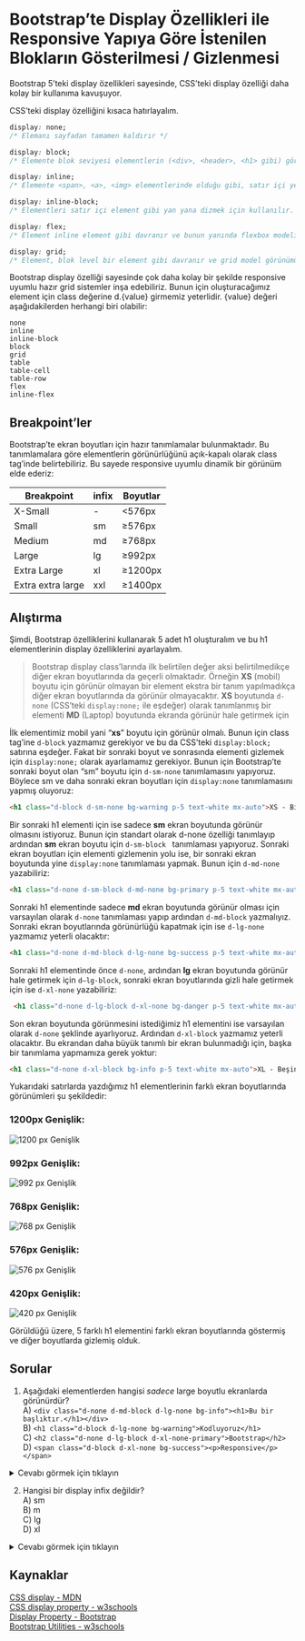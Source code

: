 
# Bootstrap’te Display Özellikleri ile Responsive Yapıya Göre İstenilen Blokların Gösterilmesi / Gizlenmesi

Bootstrap 5’teki display özellikleri sayesinde, CSS’teki display özelliği daha kolay bir kullanıma kavuşuyor.

CSS’teki display özelliğini kısaca hatırlayalım.

```css
display: none;
/* Elemanı sayfadan tamamen kaldırır */

display: block;
/* Elemente blok seviyesi elementlerin (<div>, <header>, <h1> gibi) görünüm özelliğini kazandırır.  */

display: inline;
/* Elemente <span>, <a>, <img> elementlerinde olduğu gibi, satır içi yerleşim özelliği kazandırır. Element satırı tamamen kaplamaz, içeriği kadar yer kaplar.  */

display: inline-block;
/* Elementleri satır içi element gibi yan yana dizmek için kullanılır. */

display: flex;
/* Element inline element gibi davranır ve bunun yanında flexbox modeline uygun görünüme sahip olur. */

display: grid;
/* Element, blok level bir element gibi davranır ve grid model görünümüne uygun davranır. */

```

Bootstrap display özelliği sayesinde çok daha kolay bir şekilde responsive uyumlu hazır grid sistemler inşa edebiliriz. Bunun için oluşturacağımız element için class değerine d.{value} girmemiz yeterlidir.
{value} değeri aşağıdakilerden herhangi biri olabilir:

```
none
inline
inline-block
block
grid
table
table-cell
table-row
flex
inline-flex
```

## Breakpoint’ler

Bootstrap’te ekran boyutları için hazır tanımlamalar bulunmaktadır. Bu tanımlamalara göre elementlerin görünürlüğünü açık-kapalı olarak class tag’inde belirtebiliriz. Bu sayede responsive uyumlu dinamik bir görünüm elde ederiz:

|Breakpoint         |infix        |Boyutlar          |
|-------------------|-------------|------------------|
|X-Small		 	        |-			         |<576px	        		 |
|Small              |sm           |≥576px            |
|Medium          	  |md		         |≥768px			         |
|Large			 	         |lg		         |≥992px			         |
|Extra Large	 	     |xl		         |≥1200px			        |
|Extra extra large  |xxl		        |≥1400px			        |


## Alıştırma

Şimdi, Bootstrap özelliklerini kullanarak 5 adet h1 oluşturalım ve bu h1 elementlerinin display özelliklerini ayarlayalım.

> Bootstrap display class’larında ilk belirtilen değer aksi belirtilmedikçe diğer ekran boyutlarında da geçerli olmaktadır. Örneğin **XS** (mobil) boyutu için görünür olmayan bir element ekstra bir tanım yapılmadıkça diğer ekran boyutlarında da görünür olmayacaktır. **XS** boyutunda `d-none` (CSS’teki `display:none;` ile eşdeğer) olarak tanımlanmış bir elementi **MD** (Laptop) boyutunda ekranda görünür hale getirmek için

İlk elementimiz mobil yani “**xs**” boyutu için görünür olmalı. Bunun için class tag’ine `d-block` yazmamız gerekiyor ve bu da CSS’teki `display:block;` satırına eşdeğer. Fakat bir sonraki boyut ve sonrasında elementi gizlemek için `display:none;` olarak ayarlamamız gerekiyor. Bunun için Bootstrap’te sonraki boyut olan “sm” boyutu için `d-sm-none` tanımlamasını yapıyoruz. Böylece sm ve daha sonraki ekran boyutları için `display:none` tanımlamasını yapmış oluyoruz:

```html
<h1 class="d-block d-sm-none bg-warning p-5 text-white mx-auto">XS - Birinci Element - Mobil Görünüm</h1>
```

Bir sonraki h1 elementi için ise sadece **sm** ekran boyutunda görünür olmasını istiyoruz. Bunun için standart olarak d-none özelliği tanımlayıp ardından **sm** ekran boyutu için `d-sm-block ` tanımlaması yapıyoruz. Sonraki ekran boyutları için elementi gizlemenin yolu ise, bir sonraki ekran boyutunda yine `display:none` tanımlaması yapmak. Bunun için `d-md-none` yazabiliriz:

```html
<h1 class="d-none d-sm-block d-md-none bg-primary p-5 text-white mx-auto">SM - İkinci Element - Tablet Görünüm</h1>
```

Sonraki h1 elementinde sadece **md** ekran boyutunda görünür olması için varsayılan olarak `d-none` tanımlaması yapıp ardından `d-md-block` yazmalıyız. Sonraki ekran boyutlarında görünürlüğü kapatmak için ise `d-lg-none` yazmamız yeterli olacaktır:

```html
<h1 class="d-none d-md-block d-lg-none bg-success p-5 text-white mx-auto">MD - Üçüncü Element - Laptop Görünüm</h1>
```

Sonraki h1 elementinde önce `d-none`, ardından **lg** ekran boyutunda görünür hale getirmek için `d—lg-block`, sonraki ekran boyutlarında gizli hale getirmek için ise `d-xl-none` yazabiliriz:

```html
 <h1 class="d-none d-lg-block d-xl-none bg-danger p-5 text-white mx-auto">LG - Dördüncü Element - Normal Ekran Görünüm</h1>
```

Son ekran boyutunda görünmesini istediğimiz h1 elementini ise varsayılan olarak `d-none` şeklinde ayarlıyoruz. Ardından `d-xl-block` yazmamız yeterli olacaktır. Bu ekrandan daha büyük tanımlı bir ekran bulunmadığı için, başka bir tanımlama yapmamıza gerek yoktur:

```html
<h1 class="d-none d-xl-block bg-info p-5 text-white mx-auto">XL - Beşinci Element - Büyük Ekran Görünüm</h1>
```

Yukarıdaki satırlarda yazdığımız h1 elementlerinin farklı ekran boyutlarında görünümleri şu şekildedir:

### 1200px Genişlik:

![1200 px Genişlik](./figures/1200.png)

### 992px Genişlik:

![992 px Genişlik](./figures/992.png)

### 768px Genişlik:

![768 px Genişlik](./figures/768.png)

### 576px Genişlik:

![576 px Genişlik](./figures/576.png)

### 420px Genişlik:

![420 px Genişlik](./figures/420.png)

Görüldüğü üzere, 5 farklı h1 elementini farklı ekran boyutlarında göstermiş ve diğer boyutlarda gizlemiş olduk.


## Sorular

1. Aşağıdaki elementlerden hangisi _sadece_ large boyutlu ekranlarda görünürdür?  
 A) `<div class="d-none d-md-block d-lg-none bg-info"><h1>Bu bir başlıktır.</h1></div>`  
 B) `<h1 class="d-block d-lg-none bg-warning">Kodluyoruz</h1>`  
 C) `<h2 class="d-none d-lg-block d-xl-none-primary">Bootstrap</h2>`  
 D) `<span class="d-block d-xl-none bg-success"><p>Responsive</p></span>`  
 
<details><summary>Cevabı görmek için tıklayın</summary>

```
Doğru Cevap : C şıkkı.
```
</details>

2. Hangisi bir display infix değildir?  
 A) sm  
 B) m  
 C) lg  
 D) xl  
 
 <details><summary>Cevabı görmek için tıklayın</summary>

```
Doğru Cevap : B şıkkı.
```
</details>

## Kaynaklar
[CSS display - MDN](https://developer.mozilla.org/en-US/docs/Web/CSS/display)  
[CSS display property - w3schools](https://www.w3schools.com/cssref/pr_class_display.asp)  
[Display Property - Bootstrap](https://getbootstrap.com/docs/4.0/utilities/display/)  
[Bootstrap Utilities - w3schools](https://www.w3schools.com/bootstrap4/bootstrap_utilities.asp)
